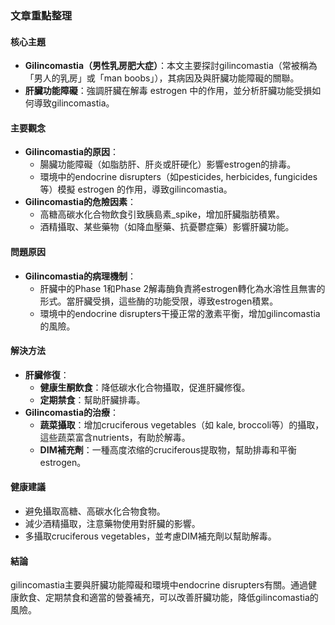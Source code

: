 ### 文章重點整理

#### 核心主題
- **Gilincomastia（男性乳房肥大症）**：本文主要探討gilincomastia（常被稱為「男人的乳房」或「man boobs」），其病因及與肝臟功能障礙的關聯。
- **肝臟功能障礙**：強調肝臟在解毒 estrogen 中的作用，並分析肝臟功能受損如何導致gilincomastia。

#### 主要觀念
- **Gilincomastia的原因**：
  - 腸臟功能障礙（如脂肪肝、肝炎或肝硬化）影響estrogen的排毒。
  - 環境中的endocrine disrupters（如pesticides, herbicides, fungicides等）模擬 estrogen 的作用，導致gilincomastia。
- **Gilincomastia的危險因素**：
  - 高糖高碳水化合物飲食引致胰島素_spike，增加肝臟脂肪積累。
  - 酒精攝取、某些藥物（如降血壓藥、抗憂鬱症藥）影響肝臟功能。

#### 問題原因
- **Gilincomastia的病理機制**：
  - 肝臟中的Phase 1和Phase 2解毒酶負責將estrogen轉化為水溶性且無害的形式。當肝臟受損，這些酶的功能受限，導致estrogen積累。
  - 環境中的endocrine disrupters干擾正常的激素平衡，增加gilincomastia的風險。

#### 解決方法
- **肝臟修復**：
  - **健康生酮飲食**：降低碳水化合物攝取，促進肝臟修復。
  - **定期禁食**：幫助肝臟排毒。
- **Gilincomastia的治療**：
  - **蔬菜攝取**：增加cruciferous vegetables（如 kale, broccoli等）的攝取，這些蔬菜富含nutrients，有助於解毒。
  - **DIM補充劑**：一種高度浓缩的cruciferous提取物，幫助排毒和平衡estrogen。

#### 健康建議
- 避免攝取高糖、高碳水化合物食物。
- 減少酒精攝取，注意藥物使用對肝臟的影響。
- 多攝取cruciferous vegetables，並考慮DIM補充劑以幫助解毒。

#### 結論
gilincomastia主要與肝臟功能障礙和環境中endocrine disrupters有關。通過健康飲食、定期禁食和適當的營養補充，可以改善肝臟功能，降低gilincomastia的風險。